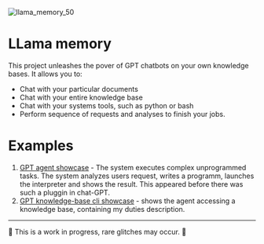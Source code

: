 ![llama_memory_50](https://github.com/RuslanSergeev/llama_memory/assets/25306307/2b1a1a61-1526-430e-b5a6-138af71b3e1d)

# LLama memory

This project unleashes the pover of GPT chatbots on your own knowledge bases.
It allows you to:
- Chat with your particular documents
- Chat with your entire knowledge base
- Chat with your systems tools, such as python or bash
- Perform sequence of requests and analyses to finish your jobs.

# Examples

1. [GPT agent showcase](https://gist.github.com/RuslanSergeev/ba902eab988173b0b21cc1befc47afb6) - The system executes complex unprogrammed tasks.
The system analyzes users request, writes a programm, launches the interpreter and shows the result.
This appeared before there was such a pluggin in chat-GPT.
3. [GPT knowledge-base cli showcase](https://gist.github.com/RuslanSergeev/8e5d84bac8c4a4932322829fcfee8f0e) - shows the agent accessing a knowledge base, containing my duties description.


---
🚧 This is a work in progress, rare glitches may occur. 🚧
